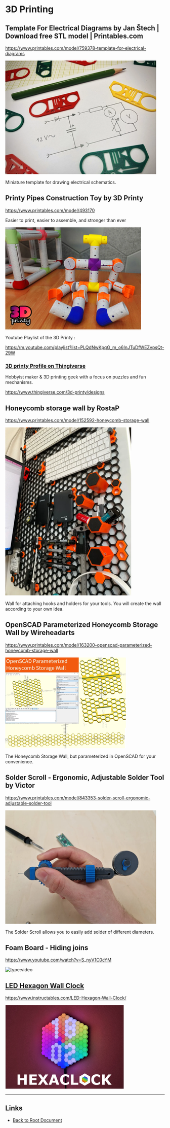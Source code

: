 # 3D Printing

## Template For Electrical Diagrams by Jan Štech | Download free STL model | Printables.com

<https://www.printables.com/model/759378-template-for-electrical-diagrams>

![Electrical Diagram Templates](./3d-template-electrical-diagram.png)

Miniature template for drawing electrical schematics.

## Printy Pipes Construction Toy by 3D Printy

<https://www.printables.com/model/493170>

Easier to print, easier to assemble, and stronger than ever

![Printy Pipes](./3d-printy-pipes.png)

Youtube Playlist of the 3D Printy :

<https://m.youtube.com/playlist?list=PLQdNwKpqG_m_o6InJTuDfWEZvpsQt-29W>

### [3D printy Profile on Thingiverse](https://www.thingiverse.com/3d-printy/designs)

Hobbyist maker & 3D printing geek with a focus on puzzles and fun mechanisms.

<https://www.thingiverse.com/3d-printy/designs>

## Honeycomb storage wall by RostaP

<https://www.printables.com/model/152592-honeycomb-storage-wall>

![Honeycomb Storage](./3d-honeycomb-storage.png)

Wall for attaching hooks and holders for your tools. You will create the wall according to your own idea.

## OpenSCAD Parameterized Honeycomb Storage Wall by Wireheadarts

<https://www.printables.com/model/163200-openscad-parameterized-honeycomb-storage-wall>

![OpenSCAD Parameterized Honeycomb Storage](./3d-openscad-honeycomb-store-custom.png)

The Honeycomb Storage Wall, but parameterized in OpenSCAD for your convenience.

## Solder Scroll - Ergonomic, Adjustable Solder Tool by Victor

<https://www.printables.com/model/843353-solder-scroll-ergonomic-adjustable-solder-tool>

![Solder Scroll](./3d-solder-scroll.png)

The Solder Scroll allows you to easily add solder of different diameters.

## Foam Board - Hiding joins

<https://www.youtube.com/watch?v=S_nyV1C0cYM>

![type:video](https://www.youtube.com/embed/S_nyV1C0cYM)

## [LED Hexagon Wall Clock](https://www.instructables.com/LED-Hexagon-Wall-Clock/)

<https://www.instructables.com/LED-Hexagon-Wall-Clock/>

![3D printed LED Hexagon Clock](./3d-Hexaclock.png)

----
<!-- Footer Begins Here -->
## Links

- [Back to Root Document](../README.md)
